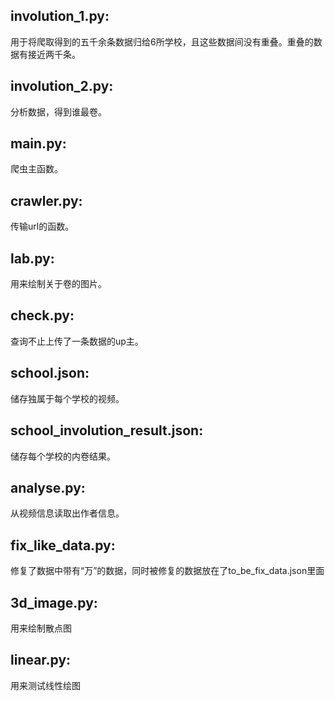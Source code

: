 ## involution_1.py:

用于将爬取得到的五千余条数据归给6所学校，且这些数据间没有重叠。重叠的数据有接近两千条。

## involution_2.py:

分析数据，得到谁最卷。

## main.py:

爬虫主函数。

## crawler.py:

传输url的函数。

## lab.py:

用来绘制关于卷的图片。

## check.py:

查询不止上传了一条数据的up主。

## school.json:

储存独属于每个学校的视频。

## school_involution_result.json:

储存每个学校的内卷结果。

## analyse.py:

从视频信息读取出作者信息。

## fix_like_data.py:

修复了数据中带有“万”的数据，同时被修复的数据放在了to_be_fix_data.json里面

## 3d_image.py:

用来绘制散点图

## linear.py:

用来测试线性绘图



